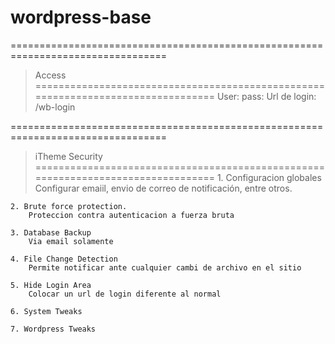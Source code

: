 # wordpress-base

=================================================================================
> Access
=================================================================================
User:
pass:
Url de login: /wb-login


=================================================================================
> iTheme Security
=================================================================================
	1. Configuracion globales
	 	Configurar emaiil, envio de correo de notificación, entre otros.

	2. Brute force protection.
		Proteccion contra autenticacion a fuerza bruta

	3. Database Backup
		Via email solamente

	4. File Change Detection
		Permite notificar ante cualquier cambi de archivo en el sitio

	5. Hide Login Area
		Colocar un url de login diferente al normal

	6. System Tweaks

	7. Wordpress Tweaks